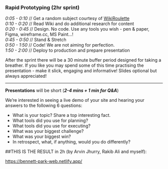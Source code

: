 ### Rapid Prototyping (2hr sprint)
*0:05 - 0:10* // Get a random subject courtesy of [WikiRoulette](http://wikiroulette.co/) \
*0:10 - 0:20* // Read Wiki and do additional research for content \
*0:20 - 0:45* // Design. No code. Use any tools you wish - pen & paper, Figma, wireframe.cc, MS Paint...! \
*0:45 - 0:50* // Stand & Stretch \
*0:50 - 1:50* // Code! We are not aiming for perfection. \
*1:50 - 2:00* // Deploy to production and prepare presentation

After the sprint there will be a 30 minute buffer period designed for taking a breather. If you like you may spend some of this time practising the presentation - make it slick, engaging and informative! Slides optional but always appreciated!

***

**Presentations** will be short (***2-4 mins + 1 min for Q&A***)

We’re interested in seeing a live demo of your site and hearing your answers to the following 6 questions:
- What is your topic? Share a top interesting fact.
- What tools did you use for planning?
- What tools did you use for executing?
- What was your biggest challenge?
- What was your biggest win?
- In retrospect, what, if anything, would you do differently?


##THIS IS THE RESULT in 2h (by Arvin Jhurry, Rakib Ali and myself):

https://bennett-park-web.netlify.app/
